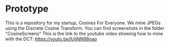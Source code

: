 # Prototype
This is a repository for my startup, Cosines For Everyone. We mine JPEGs using the Discrete Cosine Transform. 
You can find screenshots in the folder "CosineScreens"
This is the link to the youtube video showing how to mine with the DCT: https://youtu.be/lUjjNN98oao
